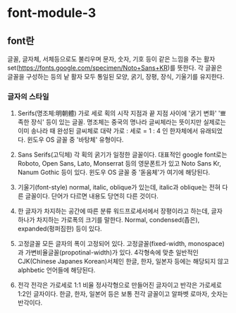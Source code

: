 # font-module-3

## font란

글꼴, 글자체, 서체등으로도 불리우며 문자, 숫자, 기호 등이 같은 느낌을 주는 활자 set(https://fonts.google.com/specimen/Noto+Sans+KR)를 뜻한다. 각 글꼴은 글꼴을 구성하는 등의 낱 활자 모두 통일된 모양, 굵기, 장평, 장식, 기울기를 유지한다.




### 글자의 스타일
1. Serifs(명조체:明朝體)
 가로 세로 획의 시작 지점과 끝 지점 사이에 '굵기 변화' '뾰족한 장식' 등이 있는 글꼴. 명조체는 중국의 명나라 글씨체라는 뜻이지만 실제로는 이미 송나라 때 완성된 글씨체로 대략 가로 : 세로 = 1 : 4 인 한자체에서 유래되었다. 윈도우 OS 글꼴 중 '바탕체' 유형이다.

1. Sans Serifs(고딕체)
각 획의 굵기가 일정한 글꼴이다. 대표적인 google font로는 Roboto, Open Sans, Lato, Monserrat 등의 영문폰트가 있고 Noto Sans Kr, Nanum Gothic 등이 있다. 윈도우 OS 글꼴 중 '돋움체'가 여기에 해당된다.

3. 기울기(font-style)
normal, italic, oblique가 있는데, italic과 oblique는 전혀 다른 글꼴이다. <span class="emph">단어가 다르면 내용도 당연히 다른 것이다</span>.

4. 한 글자가 차지하는 공간에 따른 분류
워드프로세서에서 장평이라고 하는데, 글자 하나가 차지하는 가로폭의 크기를 말한다. Normal, condensed(좁은), expanded(펑퍼짐한) 등이 있다.


5. 고정글꼴 모든 글자의 폭이 고정되어 있다.
고정글꼴(fixed-width, monospace)과 가변비율글꼴(propotinal-width)가 있다. 4각형속에 맞춘 일반적인 CJK(Chinese Japanes Korean)서체인 한글, 한자, 일본자 등에는 해당되지 않고 alphbetic 언어들에 해당된다.
6. 전각 
전각은 가로세로 1:1 비율 정사각형으로 만들어진 글자이고 반각은 가로세로 1:2인 글자이다. 한글, 한자, 일본어 등은 보통 전각 글꼴이고 알파벳 로마자, 숫자는 반각이다. 